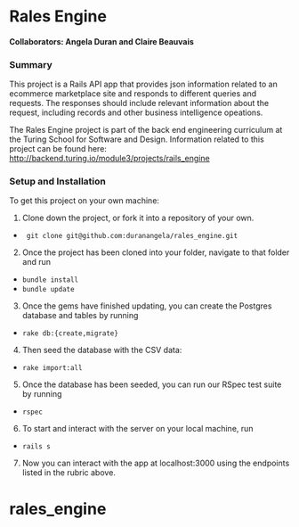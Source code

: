 # Rales Engine

#### Collaborators: Angela Duran and Claire Beauvais

### Summary
This project is a Rails API app that provides json information related to an ecommerce marketplace site and responds to different queries and requests. The responses should include relevant information about the request, including records and other business intelligence opeations.

The Rales Engine project is part of the back end engineering curriculum at the Turing School for Software and Design. Information related to this project can be found here: http://backend.turing.io/module3/projects/rails_engine

### Setup and Installation
To get this project on your own machine:

1. Clone down the project, or fork it into a repository of your own.
  * ``` git clone git@github.com:duranangela/rales_engine.git```
2. Once the project has been cloned into your folder, navigate to that folder and run
  * `bundle install`
  * `bundle update`
3. Once the gems have finished updating, you can create the Postgres database and tables by running
  * `rake db:{create,migrate}`
4. Then seed the database with the CSV data:
  * `rake import:all`
5. Once the database has been seeded, you can run our RSpec test suite by running
  * `rspec`
6. To start and interact with the server on your local machine, run
  * `rails s`
7. Now you can interact with the app at localhost:3000 using the endpoints listed in the rubric above.
# rales_engine
